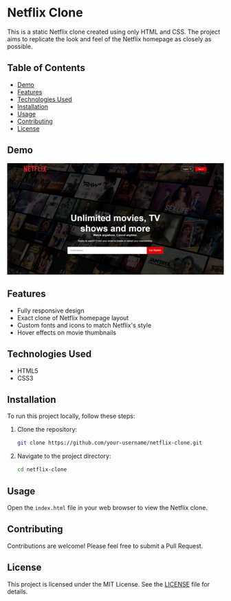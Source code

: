 # Netflix Clone

This is a static Netflix clone created using only HTML and CSS. The project aims to replicate the look and feel of the Netflix homepage as closely as possible.

## Table of Contents

- [Demo](#demo)
- [Features](#features)
- [Technologies Used](#technologies-used)
- [Installation](#installation)
- [Usage](#usage)
- [Contributing](#contributing)
- [License](#license)

## Demo

![Netflix Clone Screenshot](ss.png)

## Features

- Fully responsive design
- Exact clone of Netflix homepage layout
- Custom fonts and icons to match Netflix's style
- Hover effects on movie thumbnails

## Technologies Used

- HTML5
- CSS3

## Installation

To run this project locally, follow these steps:

1. Clone the repository:
    ```bash
    git clone https://github.com/your-username/netflix-clone.git
    ```
2. Navigate to the project directory:
    ```bash
    cd netflix-clone
    ```

## Usage

Open the `index.html` file in your web browser to view the Netflix clone.

## Contributing

Contributions are welcome! Please feel free to submit a Pull Request.

## License


This project is licensed under the MIT License. See the [LICENSE](LICENSE) file for details.

